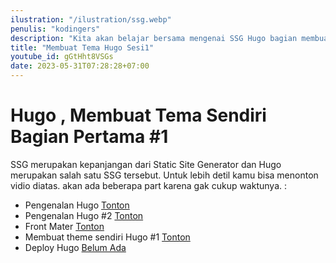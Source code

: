 ```yaml
---
ilustration: "/ilustration/ssg.webp"
penulis: "kodingers"
description: "Kita akan belajar bersama mengenai SSG Hugo bagian membuat sendiri tema dari nol "
title: "Membuat Tema Hugo Sesi1"
youtube_id: gGtHht8VSGs
date: 2023-05-31T07:28:28+07:00
---
```


# **Hugo** , Membuat Tema Sendiri Bagian Pertama #1

SSG merupakan kepanjangan dari Static Site Generator dan Hugo merupakan salah satu SSG tersebut. Untuk lebih detil kamu bisa menonton vidio diatas. akan ada beberapa part karena gak cukup waktunya. :

- Pengenalan Hugo [Tonton](https://jongnesia.com/koding/pengenalan-hugo)
- Pengenalan Hugo #2 [Tonton](https://jongnesia.com/koding/pengenalan-hugo-2)
- Front Mater [Tonton](https://jongnesia.com/koding/front-mater-hugo)
- Membuat theme sendiri Hugo #1 [Tonton](https://jongnesia.com/koding/membuat-tema-hugo-sesi1)
- Deploy Hugo [Belum Ada]()

